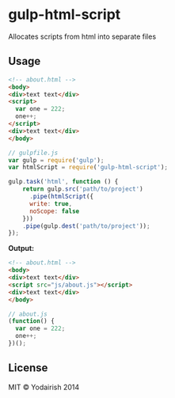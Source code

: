 # gulp-html-script

Allocates scripts from html into separate files

## Usage

```html
<!-- about.html -->
<body>
<div>text text</div>
<script>
  var one = 222;
  one++;
</script>
<div>text text</div>
</body>
```

```js
// gulpfile.js
var gulp = require('gulp');
var htmlScript = require('gulp-html-script');

gulp.task('html', function () {
	return gulp.src('path/to/project')
	  .pipe(htmlScript({
      write: true,
      noScope: false
    }))
    .pipe(gulp.dest('path/to/project'));
});
```

**Output:**

```html
<!-- about.html -->
<body>
<div>text text</div>
<script src="js/about.js"></script>
<div>text text</div>
</body>
```

```js
// about.js
(function() {
  var one = 222;
  one++;
})();
```

## License

MIT © Yodairish 2014

